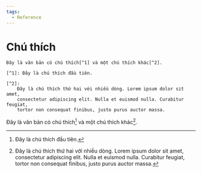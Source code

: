 ```yaml
---
tags:
  - Reference
---
```


# Chú thích

``` 
Đây là văn bản có chú thích[^1] và một chú thích khác[^2].

[^1]: Đây là chú thích đầu tiên.

[^2]:
    Đây là chú thích thứ hai với nhiều dòng. Lorem ipsum dolor sit amet, 
    consectetur adipiscing elit. Nulla et euismod nulla. Curabitur feugiat, 
    tortor non consequat finibus, justo purus auctor massa.
```

Đây là văn bản có chú thích[^1] và một chú thích khác[^2].

[^1]: Đây là chú thích đầu tiên.

[^2]:
    Đây là chú thích thứ hai với nhiều dòng. Lorem ipsum dolor sit amet, 
    consectetur adipiscing elit. Nulla et euismod nulla. Curabitur feugiat, 
    tortor non consequat finibus, justo purus auctor massa.


